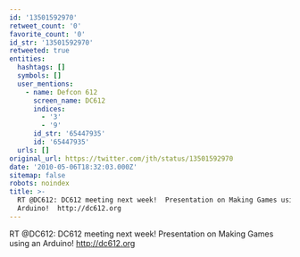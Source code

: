 ```yaml
---
id: '13501592970'
retweet_count: '0'
favorite_count: '0'
id_str: '13501592970'
retweeted: true
entities:
  hashtags: []
  symbols: []
  user_mentions:
    - name: Defcon 612
      screen_name: DC612
      indices:
        - '3'
        - '9'
      id_str: '65447935'
      id: '65447935'
  urls: []
original_url: https://twitter.com/jth/status/13501592970
date: '2010-05-06T18:32:03.000Z'
sitemap: false
robots: noindex
title: >-
  RT @DC612: DC612 meeting next week!  Presentation on Making Games using an
  Arduino!  http://dc612.org
---
```


RT @DC612: DC612 meeting next week!  Presentation on Making Games using an Arduino!  http://dc612.org